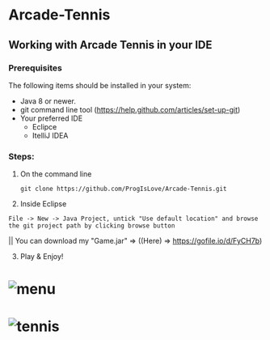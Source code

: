 # Arcade-Tennis

## Working with Arcade Tennis in your IDE

### Prerequisites
The following items should be installed in your system:
* Java 8 or newer.
* git command line tool (https://help.github.com/articles/set-up-git)
* Your preferred IDE
  * Eclipce
  * ItelliJ IDEA
 
 ### Steps:
 
 1) On the command line
    ```
    git clone https://github.com/ProgIsLove/Arcade-Tennis.git
    ```
 2) Inside Eclipse 
  ```
  File -> New -> Java Project, untick "Use default location" and browse the git project path by clicking browse button
  ```
 || You can download my "Game.jar" => ((Here) => https://gofile.io/d/FyCH7b)
 
 3) Play & Enjoy!
 
# <img alt="menu" src="https://imgur.com/RNOAAsB.png">
 
# <img alt="tennis" src="https://imgur.com/FUuRIIF.png">
